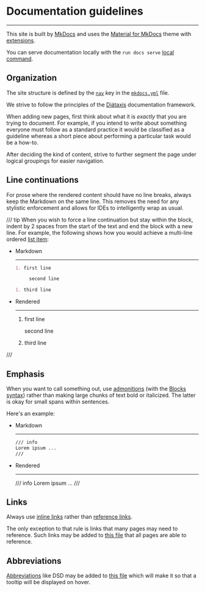 # Documentation guidelines

-----

This site is built by [MkDocs](https://github.com/mkdocs/mkdocs) and uses the [Material for MkDocs](https://squidfunk.github.io/mkdocs-material/) theme with [extensions](https://facelessuser.github.io/pymdown-extensions/).

You can serve documentation locally with the `run docs serve` [local command](../how-to/extend/local.md).

## Organization

The site structure is defined by the [`nav`](https://www.mkdocs.org/user-guide/configuration/#nav) key in the [`mkdocs.yml`](https://github.com/DataDog/datadog-agent-dev/blob/main/mkdocs.yml) file.

We strive to follow the principles of the [Diátaxis](https://diataxis.fr) documentation framework.

When adding new pages, first think about what it is _exactly_ that you are trying to document. For example, if you intend to write about something everyone must follow as a standard practice it would be classified as a guideline whereas a short piece about performing a particular task would be a how-to.

After deciding the kind of content, strive to further segment the page under logical groupings for easier navigation.

## Line continuations

For prose where the rendered content should have no line breaks, always keep the Markdown on the same line. This removes the need for any stylistic enforcement and allows for IDEs to intelligently wrap as usual.

/// tip
When you wish to force a line continuation but stay within the block, indent by 2 spaces from the start of the text and end the block with a new line. For example, the following shows how you would achieve a multi-line ordered [list item](https://spec.commonmark.org/0.31.2/#list-items):

<div class="grid cards" markdown>

-   Markdown

    ---

    ```markdown
    1. first line

         second line

    1. third line
    ```

-   Rendered

    ---

    1. first line

         second line

    1. third line

</div>

///

## Emphasis

When you want to call something out, use [admonitions](https://squidfunk.github.io/mkdocs-material/reference/admonitions/) (with the [Blocks syntax](https://facelessuser.github.io/pymdown-extensions/extensions/blocks/plugins/admonition/)) rather than making large chunks of text bold or italicized. The latter is okay for small spans within sentences.

Here's an example:

<div class="grid cards" markdown>

-   Markdown

    ---

    ```markdown
    /// info
    Lorem ipsum ...
    ///
    ```

-   Rendered

    ---

    /// info
    Lorem ipsum ...
    ///

</div>

## Links

Always use [inline links](https://spec.commonmark.org/0.31.2/#inline-link) rather than [reference links](https://spec.commonmark.org/0.31.2/#reference-link).

The only exception to that rule is links that many pages may need to reference. Such links may be added to [this file](https://github.com/DataDog/datadog-agent-dev/blob/main/docs/.snippets/links.txt) that all pages are able to reference.

## Abbreviations

[Abbreviations](https://squidfunk.github.io/mkdocs-material/reference/tooltips/#adding-abbreviations) like DSD may be added to [this file](https://github.com/DataDog/datadog-agent-dev/blob/main/docs/.snippets/abbrs.txt) which will make it so that a tooltip will be displayed on hover.
